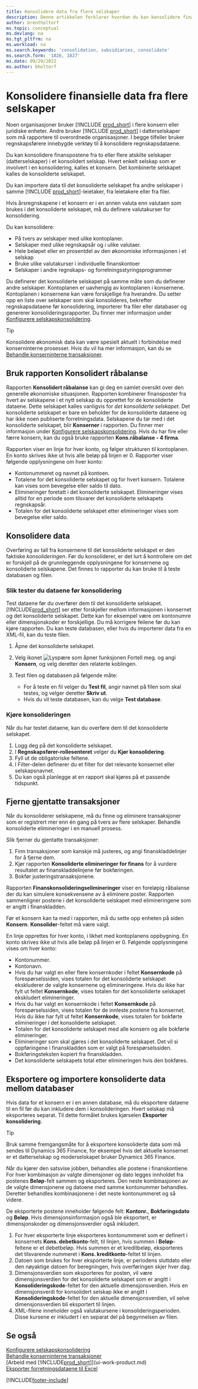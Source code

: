 ```yaml
---
title: Konsolidere data fra flere selskaper
description: Denne artikkelen forklarer hvordan du kan konsolidere finanspostene fra to eller flere atskilte selskaper (datterselskaper) i et konsolidert selskap.
author: brentholtorf
ms.topic: conceptual
ms.devlang: na
ms.tgt_pltfrm: na
ms.workload: na
ms.search.keywords: 'consolidation, subsidiaries, consolidate'
ms.search.form: '1826, 1827'
ms.date: 09/29/2022
ms.author: bholtorf
---
```


# Konsolidere finansielle data fra flere selskaper

Noen organisasjoner bruker [!INCLUDE [prod_short](includes/prod_short.md)] i flere konsern eller juridiske enheter. Andre bruker [!INCLUDE [prod_short](includes/prod_short.md)] i datterselskaper som må rapportere til overordnede organisasjoner. I begge tilfeller bruker regnskapsførere innebygde verktøy til å konsolidere regnskapsdataene.  

Du kan konsolidere finanspostene fra to eller flere atskilte selskaper (datterselskaper) i et konsolidert selskap. Hvert enkelt selskap som er involvert i en konsolidering, kalles et konsern. Det kombinerte selskapet kalles de konsoliderte selskapet.  

Du kan importere data til det konsoliderte selskapet fra andre selskaper i samme [!INCLUDE [prod_short](includes/prod_short.md)]-leietaker, fra leietakere eller fra filer.  

Hvis årsregnskapene i et konsern er i en annen valuta enn valutaen som brukes i det konsoliderte selskapet, må du definere valutakurser for konsolidering.  

Du kan konsolidere:  

* På tvers av selskaper med ulike kontoplaner.  
* Selskaper med ulike regnskapsår og i ulike valutaer.  
* Hele beløpet eller en prosentdel av den økonomiske informasjonen i et selskap
* Bruke ulike valutakurser i individuelle finanskontoer
* Selskaper i andre regnskaps- og forretningsstyringsprogrammer

Du definerer det konsoliderte selskapet på samme måte som du definerer andre selskaper. Kontoplanen er uavhengig av kontoplanen i konsernene. Kontoplanen i konsernene kan være forskjellige fra hverandre. Du setter opp en liste over selskaper som skal konsolideres, bekrefter regnskapsdataene før konsolidering, importerer fra filer eller databaser og genererer konsolideringsrapporter. Du finner mer informasjon under [Konfigurere selskapskonsolidering](finance-consolidated-company-reporting-setup.md).  

> [!TIP]
> Konsolidere økonomisk data kan være spesielt aktuelt i forbindelse med konserninterne prosesser. Hvis du vil ha mer informasjon, kan du se [Behandle konserninterne transaksjoner](intercompany-manage.md).

## Bruk rapporten Konsolidert råbalanse

Rapporten **Konsolidert råbalanse** kan gi deg en samlet oversikt over den generelle økonomiske situasjonen. Rapporten kombinerer finansposter fra hvert av selskapene i et nytt selskap du opprettet for de konsoliderte dataene. Dette selskapet kalles vanligvis for *det konsoliderte selskapet*. Det konsoliderte selskapet er bare en beholder for de konsoliderte dataene og har ikke noen publiserte forretningsdata. Selskapene du tar med i det konsoliderte selskapet, blir **Konserner** i rapporten. Du finner mer informasjon under [Konfigurere selskapskonsolidering](finance-consolidated-company-reporting-setup.md). Hvis du har fire eller færre konsern, kan du også bruke rapporten **Kons.råbalanse - 4 firma**.  

Rapporten viser en linje for hver konto, og følger strukturen til kontoplanen. En konto skrives ikke ut hvis alle beløp på linjen er 0. Rapporter viser følgende opplysningene om hver konto:

* Kontonummeret og navnet på kontoen.
* Totalene for det konsoliderte selskapet og for hvert konsern. Totalene kan vises som bevegelse eller saldo til dato.
* Elimineringer foretatt i det konsoliderte selskapet. Elimineringer vises alltid for en periode som tilsvarer det konsoliderte selskapets regnskapsår.
* Totalen for det konsoliderte selskapet etter elimineringer vises som bevegelse eller saldo.

## Konsolidere data

Overføring av tall fra konsernene til det konsoliderte selskapet er den faktiske *konsolideringen*. Før du konsoliderer, er det lurt å kontrollere om det er forskjell på de grunnleggende opplysningene for konsernene og konsoliderte selskapene. Det finnes to rapporter du kan bruke til å teste databasen og filen.

### Slik tester du dataene før konsolidering

Test dataene før du overfører dem til det konsoliderte selskapet. [!INCLUDE[prod_short](includes/prod_short.md)] ser etter forskjeller mellom informasjonen i konsernet og det konsoliderte selskapet. Dette kan for eksempel være om kontonumre eller dimensjonskoder er forskjellige. Du må korrigere feilene før du kan kjøre rapporten. Du kan teste databasen, eller hvis du importerer data fra en XML-fil, kan du teste filen.  

1. Åpne det konsoliderte selskapet.  
2. Velg ikonet ![Lyspære som åpner funksjonen Fortell meg.](media/ui-search/search_small.png "Fortell hva du vil gjøre") og angi **Konsern**, og velg deretter den relaterte koblingen.  
3. Test filen og databasen på følgende måte:  

    * For å teste en fil velger du **Test fil**, angir navnet på filen som skal testes, og velger deretter **Skriv ut**.  
    * Hvis du vil teste databasen, kan du velge **Test database**.  

### Kjøre konsolideringen

Når du har testet dataene, kan du overføre dem til det konsoliderte selskapet.  

1. Logg deg på det konsoliderte selskapet.  
2. I **Regnskapsfører-rollesenteret** velger du **Kjør konsolidering**.  
3. Fyll ut de obligatoriske feltene.  
4. I Filter-delen definerer du et filter for det relevante konsernet eller selskapsnavnet.  
5. Du kan også planlegge at en rapport skal kjøres på et passende tidspunkt.  

## Fjerne gjentatte transaksjoner

Når du konsoliderer selskapene, må du finne og eliminere transaksjoner som er registrert mer enn én gang på tvers av flere selskaper. Behandle konsoliderte elimineringer i en manuell prosess.  

Slik fjerner du gjentatte transaksjoner:

1. Finn transaksjoner som kanskje må justeres, og angi finanskladdelinjer for å fjerne dem.
2. Kjør rapporten **Konsoliderte elimineringer for finans** for å vurdere resultatet av finanskladdelinjene før bokføringen.
3. Bokfør justeringstransaksjonene.

Rapporten **Finanskonsolideringselimineringer** viser en foreløpig råbalanse der du kan simulere konsekvensene av å eliminere poster. Rapporten sammenligner postene i det konsoliderte selskapet med elimineringene som er angitt i finanskladden.

Før et konsern kan ta med i rapporten, må du sette opp enheten på siden **Konsern**. **Konsolider**-feltet må være valgt.

En linje opprettes for hver konto, i likhet med kontoplanens oppbygning. En konto skrives ikke ut hvis alle beløp på linjen er 0. Følgende opplysningene vises om hver konto:

* Kontonummer.
* Kontonavn.
* Hvis du har valgt en eller flere konsernkoder i feltet **Konsernkode** på forespørselssiden, vises totalen for det konsoliderte selskapet ekskluderer de valgte konsernene og elimineringene. Hvis du ikke har fylt ut feltet **Konsernkode**, vises totalen for det konsoliderte selskapet ekskludert elimineringer.
* Hvis du har valgt en konsernkode i feltet **Konsernkode** på forespørselssiden, vises totalen for de innleste postene fra konsernet. Hvis du ikke har fylt ut feltet **Konsernkode**, vises totalen for bokførte elimineringer i det konsoliderte selskapet.
* Totalen for det konsoliderte selskapet med alle konsern og alle bokførte elimineringer.
* Elimineringer som skal gjøres i det konsoliderte selskapet. Det vil si oppføringene i finanskladden som er valgt på forespørselssiden.
* Bokføringsteksten kopiert fra finanskladden.
* Det konsoliderte selskapets total etter elimineringen hvis den bokføres.

## Eksportere og importere konsoliderte data mellom databaser

Hvis data for et konsern er i en annen database, må du eksportere dataene til en fil før du kan inkludere dem i konsolideringen. Hvert selskap må eksporteres separat. Til dette formålet brukes kjørselen **Eksporter konsolidering**.  

> [!TIP]
> Bruk samme fremgangsmåte for å eksportere konsoliderte data som må sendes til Dynamics 365 Finance, for eksempel hvis det aktuelle konsernet er et datterselskap og moderselskapet bruker Dynamics 365 Finance.

Når du kjører den satsvise jobben, behandles alle postene i finanskontiene. For hver kombinasjon av valgte dimensjoner og dato legges innholdet fra postenes **Beløp**-felt sammen og eksporteres. Den neste kombinasjonen av de valgte dimensjonene og datoene med samme kontonummer behandles. Deretter behandles kombinasjonene i det neste kontonummeret og så videre.  

De eksporterte postene inneholder følgende felt: **Kontonr.**, **Bokføringsdato** og **Beløp**. Hvis dimensjonsinformasjon også ble eksportert, er dimensjonskoder og dimensjonsverdier også inkludert.  

1. For hver eksporterte linje eksporteres kontonummeret som er definert i konsernets **Kons. debetkonto**-felt, til linjen, hvis summen i **Beløp**-feltene er et debetbeløp. Hvis summen er et kreditbeløp, eksporteres det tilsvarende nummeret i **Kons. kreditkonto**-feltet til linjen.  
2. Datoen som brukes for hver eksporterte linje, er periodens sluttdato eller den nøyaktige datoen for beregningen, hvis overføringen skjer hver dag.  
3. Dimensjonsverdien som eksporteres for posten, vil være dimensjonsverdien for det konsoliderte selskapet som er angitt i **Konsolideringskode**-feltet for den aktuelle dimensjonsverdien. Hvis en dimensjonsverdi for konsolidert selskap ikke er angitt i **Konsolideringskode**-feltet for den aktuelle dimensjonsverdien, vil selve dimensjonsverdien bli eksportert til linjen.  
4. XML-filene inneholder også valutakursene i konsolideringsperioden. Disse kursene er inkludert i en separat del på begynnelsen av filen.  

## Se også

[Konfigurere selskapskonsolidering](finance-consolidated-company-reporting-setup.md)  
[Behandle konserninterne transaksjoner](intercompany-manage.md)  
[Arbeid med [!INCLUDE[prod_short](includes/prod_short.md)]](ui-work-product.md)  
[Eksporter forretningsdataene til Excel](about-export-data.md)


[!INCLUDE[footer-include](includes/footer-banner.md)]